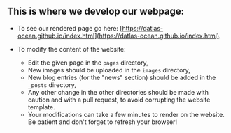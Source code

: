 ## This is where we develop our webpage: 

* To see our rendered page go here: [https://datlas-ocean.github.io/index.html](https://datlas-ocean.github.io/index.html).


* To modify the content of the website: 
    * Edit the given page in the `pages` directory,
    * New images should be uploaded in the  `images` directory,
    * New blog entries (for the "news" section) should be added in the `_posts` directory,
    * Any other change in the other directories should be made with caution and with a pull request, to avoid corrupting the website template.
    * Your modifications can take a few minutes to render on the website. Be patient and don't forget to refresh your browser!
